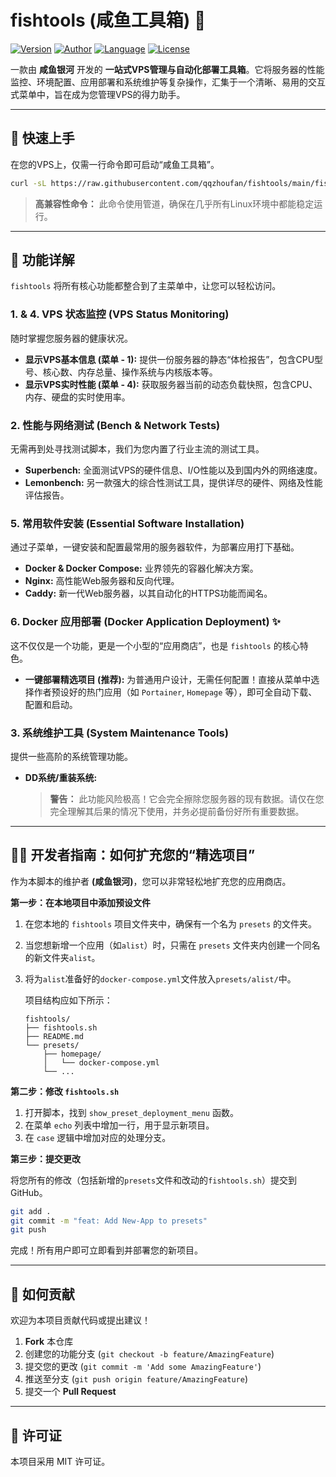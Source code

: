 # fishtools (咸鱼工具箱) 🧰

[![Version](https://img.shields.io/badge/version-v2.3-blue.svg)](https://github.com/qqzhoufan/fishtools)
[![Author](https://img.shields.io/badge/author-咸鱼银河-orange.svg)](https://github.com/qqzhoufan)
[![Language](https://img.shields.io/badge/language-Bash-brightgreen.svg)](https://www.gnu.org/software/bash/)
[![License](https://img.shields.io/badge/license-MIT-blue.svg)](https://opensource.org/licenses/MIT)

一款由 **咸鱼银河** 开发的 **一站式VPS管理与自动化部署工具箱**。它将服务器的性能监控、环境配置、应用部署和系统维护等复杂操作，汇集于一个清晰、易用的交互式菜单中，旨在成为您管理VPS的得力助手。

---

## 📖 快速上手

在您的VPS上，仅需一行命令即可启动“咸鱼工具箱”。

```bash
curl -sL https://raw.githubusercontent.com/qqzhoufan/fishtools/main/fishtools.sh | bash
```
> **高兼容性命令：** 此命令使用管道，确保在几乎所有Linux环境中都能稳定运行。

---

## 🚀 功能详解

`fishtools` 将所有核心功能都整合到了主菜单中，让您可以轻松访问。

### 1. & 4. VPS 状态监控 (VPS Status Monitoring)

随时掌握您服务器的健康状况。

* **显示VPS基本信息 (菜单 - 1):** 提供一份服务器的静态“体检报告”，包含CPU型号、核心数、内存总量、操作系统与内核版本等。
* **显示VPS实时性能 (菜单 - 4):** 获取服务器当前的动态负载快照，包含CPU、内存、硬盘的实时使用率。

### 2. 性能与网络测试 (Bench & Network Tests)

无需再到处寻找测试脚本，我们为您内置了行业主流的测试工具。

* **Superbench:** 全面测试VPS的硬件信息、I/O性能以及到国内外的网络速度。
* **Lemonbench:** 另一款强大的综合性测试工具，提供详尽的硬件、网络及性能评估报告。

### 5. 常用软件安装 (Essential Software Installation)

通过子菜单，一键安装和配置最常用的服务器软件，为部署应用打下基础。

* **Docker & Docker Compose:** 业界领先的容器化解决方案。
* **Nginx:** 高性能Web服务器和反向代理。
* **Caddy:** 新一代Web服务器，以其自动化的HTTPS功能而闻名。

### 6. Docker 应用部署 (Docker Application Deployment) ✨

这不仅仅是一个功能，更是一个小型的“应用商店”，也是 `fishtools` 的核心特色。

* **一键部署精选项目 (推荐):** 为普通用户设计，无需任何配置！直接从菜单中选择作者预设好的热门应用（如 `Portainer`, `Homepage` 等），即可全自动下载、配置和启动。

### 3. 系统维护工具 (System Maintenance Tools)

提供一些高阶的系统管理功能。

* **DD系统/重装系统:**
  > **警告：** 此功能风险极高！它会完全擦除您服务器的现有数据。请仅在您完全理解其后果的情况下使用，并务必提前备份好所有重要数据。

---

## 🧑‍💻 开发者指南：如何扩充您的“精选项目”

作为本脚本的维护者 **(咸鱼银河)**，您可以非常轻松地扩充您的应用商店。

**第一步：在本地项目中添加预设文件**

1.  在您本地的 `fishtools` 项目文件夹中，确保有一个名为 `presets` 的文件夹。
2.  当您想新增一个应用（如`alist`）时，只需在 `presets` 文件夹内创建一个同名的新文件夹`alist`。
3.  将为`alist`准备好的`docker-compose.yml`文件放入`presets/alist/`中。

    项目结构应如下所示：
    ```
    fishtools/
    ├── fishtools.sh
    ├── README.md
    └── presets/
        ├── homepage/
        │   └── docker-compose.yml
        └── ...
    ```

**第二步：修改 `fishtools.sh`**

1.  打开脚本，找到 `show_preset_deployment_menu` 函数。
2.  在菜单 `echo` 列表中增加一行，用于显示新项目。
3.  在 `case` 逻辑中增加对应的处理分支。

**第三步：提交更改**

将您所有的修改（包括新增的`presets`文件和改动的`fishtools.sh`）提交到GitHub。
```bash
git add .
git commit -m "feat: Add New-App to presets"
git push
```
完成！所有用户即可立即看到并部署您的新项目。

---

## 🤝 如何贡献

欢迎为本项目贡献代码或提出建议！

1.  **Fork** 本仓库
2.  创建您的功能分支 (`git checkout -b feature/AmazingFeature`)
3.  提交您的更改 (`git commit -m 'Add some AmazingFeature'`)
4.  推送至分支 (`git push origin feature/AmazingFeature`)
5.  提交一个 **Pull Request**

---

## 📄 许可证

本项目采用 MIT 许可证。
